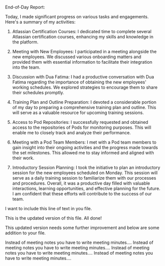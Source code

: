 End-of-Day Report:

Today, I made significant progress on various tasks and engagements. Here's a summary of my activities:

1. Atlassian Certification Courses: I dedicated time to complete several Atlassian certification courses, enhancing my skills and knowledge in the platform.

2. Meeting with New Employees: I participated in a meeting alongside the new employees. We discussed various onboarding matters and provided them with essential information to facilitate their integration into the team.

3. Discussion with Dua Fatima: I had a productive conversation with Dua Fatima regarding the importance of obtaining the new employees' working schedules. We explored strategies to encourage them to share their schedules promptly.

4. Training Plan and Outline Preparation: I devoted a considerable portion of my day to preparing a comprehensive training plan and outline. This will serve as a valuable resource for upcoming training sessions.

5. Access to Pod Repositories: I successfully requested and obtained access to the repositories of Pods for monitoring purposes. This will enable me to closely track and analyze their performance.

6. Meeting with a Pod Team Members: I met with a Pod team members to gain insight into their ongoing activities and the progress made towards the set milestones. This allowed me to stay informed and aligned with their work.

7. Introductory Session Planning: I took the initiative to plan an introductory session for the new employees scheduled on Monday. This session will serve as a daily training session to familiarize them with our processes and procedures.
Overall, it was a productive day filled with valuable interactions, learning opportunities, and effective planning for the future. I am confident that these efforts will contribute to the success of our team.

I want to include this line of text in you file.

This is the updated version of this file.
All done!

This updated version needs some further improvement and below are some addition to your file.

Instead of meeting notes you have to write meeting minutes....
Instead of meeting notes you have to write meeting minutes....
Instead of meeting notes you have to write meeting minutes....
Instead of meeting notes you have to write meeting minutes....


